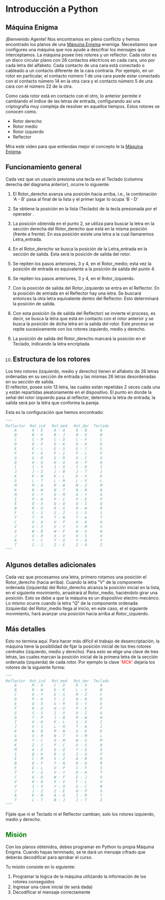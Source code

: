 # **Introducción a Python**
## Máquina Enigma
¡Bienvenido Agente! Nos encontramos en pleno conflicto y hemos encontrado los planos de una  [Máquina Enigma](https://es.wikipedia.org/wiki/Enigma_(máquina)) enemiga. Necesitamos que configures una máquina que nos ayude a descifrar los mensajes que interceptamos.
La máquina posee tres rotores y un reflector. Cada rotor es un disco circular plano con 26 contactos eléctricos en cada cara, uno por cada letra del alfabeto. Cada contacto de una cara está conectado o cableado a un contacto diferente de la cara contraria. Por ejemplo, en un rotor en particular, el contacto número 1 de una cara puede estar conectado con el contacto número 14 en la otra cara y el contacto número 5 de una cara con el número 22 de la otra.

Como cada rotor está en contacto con el otro, lo anterior permite ir cambiando el indice de las letras de entrada, configurando así una criptografía muy compleja de resolver en aquellos tiempos. Estos rotores se conocen como.

* Rotor derecho
* Rotor medio
* Rotor izquierdo
* Reflector

Mira este video para que entiendas mejor el concepto le la [Máquina Enigma](https://youtu.be/VnsTHAH5yAE).

## Funcionamiento general
Cada vez que un usuario presiona una tecla en el Teclado (columna derecha del diagrama anterior), ocurre lo siguiente:
1. El Rotor_derecho avanza una posición hacia arriba, i.e., la combinación 'A - B' pasa al final de la lista y el primer lugar lo ocupa 'B - D'
2. Se obtiene la posición en la lista (Teclado) de la tecla presionada por el operador .
3. La posición obtenida en el punto 2, se utiliza para buscar la letra en la sección derecha del Rotor_derecho que está en la misma posición (frente a frente). En esa posición existe una letra a la cual llamaremos Letra_entrada.
4. En el Rotor_derecho se busca la posición de la Letra_entrada en la sección de salida. Esta será la posición de salida del rotor.
5. Se repiten los pasos anteriores, 3 y 4, en el Rotor_medio; esta vez la posición de entrada es equivalente a la posición de salida del punto 4.
6. Se repiten los pasos anteriores, 3 y 4, en el Rotor_izquierdo.
7. Con la posición de salida del Rotor_izquierdo se entra en el Reflector. En la posición de entrada en el Reflector hay una letra. Se buscará entonces la otra letra equivalente dentro del Reflector. Esto determinará la posición de salida.
8. Con esta posición (la de salida del Reflector) se invierte el proceso, es decir, se busca la letra que está en contacto con el rotor anterior y se busca la posición de dicha letra en la salida del rotor. Este proceso se repite sucesivamente con los rotores izquierdo, medio y derecho.
9. La posición de salida del Rotor_derecho marcará la posición en el Teclado, indicando la letra encriptada.

10. ## Estructura de los rotores

Los tres rotores (izquierdo, medio y derecho) tienen el alfabeto de 26 letras ordenadas en su sección de entrada y las mismas 26 letras desordenadas en su sección de salida.<br>
El reflector, posee solo 13 letra, las cuales están repetidas 2 veces cada una y están repartidas aleatoriamente en el dispositivo. El punto en donde la señal del rotor izquierdo pasa al reflector, determina la letra de entrada; la salida será por la letra que conforma la pareja.

Esta es la configuración que hemos encontrado:

```python
"""
Reflector  Rot_izd   Rot_med   Rot_der  Teclado
    A       A - E     A - A     A - B      A
    B       B - K     B - J     B - D      B
    C       C - M     C - D     C - F      C
    D       D - F     D - K     D - H      D
    E       E - L     E - S     E - J      E
    F       F - G     F - I     F - L      F
    G       G - D     G - R     G - C      G
    D       H - Q     H - U     H - P      H
    I       I - V     I - X     I - R      I
    J       J - Z     J - B     J - T      J
    K       K - N     K - L     K - X      K
    G       L - T     L - H     L - V      L
    M       M - O     M - W     M - Z      M
    K       N - W     N - T     N - N      N
    M       O - Y     O - M     O - Y      O
    I       P - H     P - C     P - E      P
    E       Q - X     Q - Q     Q - I      Q
    B       R - U     R - G     R - W      R
    F       S - S     S - Z     S - G      S
    T       T - P     T - N     T - A      T
    C       U - A     U - P     U - K      U
    V       V - I     V - Y     V - M      V
    V       W - B     W - F     W - U      W
    J       X - R     X - V     X - S      X
    A       Y - C     Y - O     Y - Q      Y
    T       Z - J     Z - E     Z - O      Z
"""
```
## Algunos detalles adicionales
Cada vez que procesamos una letra, primero rotamos una posición el Rotor_derecho (hacia arriba).
Cuando la letra "V" de la componente ordenada (izquierda) del Rotor_derecho alcanza la posición inicial en la lista, en el siguiente movimiento, arrastrará al Rotor_medio, haciéndolo girar una posición. Esto se debe a que la máquina es un dispositivo electro-mecánco.
Lo mismo ocurre cuando la letra "Q" de la componente ordenada (izquierda) del Rotor_medio llega al inicio, en este caso, el el siguiente movimiento, hará  avanzar una posición hacia arriba al Rotor_izquierdo.

## Más detalles
Esto no termina aquí. Para hacer más difícil el trabajo de desencriptación, la máquina tiene la posibilidad de fijar la posición inicial de los tres rotores centrales (izquierdo, medio y derecho). Para esto se elige una clave de tres letras, las cuales marcan la posición inicial de la primera letra de la sección ordenada (izquierda) de cada rotor. Por ejemplo la clave <font color='red'>'MCK'</font> dejaría los rotores de la siguiente forma:

```Python
"""
Reflector  Rot_izd   Rot_med   Rot_der  Teclado
    A       M - O     C - D     K - X      A
    B       N - W     D - K     L - V      B
    C       O - Y     E - S     M - Z      C
    D       P - H     F - I     N - N      D
    E       Q - X     G - R     O - Y      E
    F       R - U     H - U     P - E      F
    G       S - S     I - X     Q - I      G
    D       T - P     J - B     R - W      H
    I       U - A     K - L     S - G      I
    J       V - I     L - H     T - A      J
    K       W - B     M - W     U - K      K
    G       X - R     N - T     V - M      L
    M       Y - C     O - M     W - U      M
    K       Z - J     P - C     X - S      N
    M       A - E     Q - Q     Y - Q      O
    I       B - K     R - G     Z - O      P
    E       C - M     S - Z     A - B      Q
    B       D - F     T - N     B - D      R
    F       E - L     U - P     C - F      S
    T       F - G     V - Y     D - H      T
    C       G - D     W - F     E - J      U
    V       H - Q     X - V     F - L      V
    V       I - V     Y - O     G - C      W
    J       J - Z     Z - E     H - P      X
    A       K - N     A - A     I - R      Y
    T       L - T     B - J     J - T      Z
"""
```
Fíjate que ni el Teclado ni el Reflector cambian, solo los rotores izquierdo, medio y derecho.

## <font color='green'>Misión</font>

Con los planos obtenidos, debes programar en Python tu propia Máquina Enigma. Cuando hayas terminado, se te dará un mensaje cifrado que deberás decodificar para aprobar el curso.

Tu misión consiste en lo siguiente:<br>
1. Programar la lógica de la máquina utilizando la información de los rotores conseguidos
2. Ingresar una clave inicial (te será dada)
3. Decodificar el mensaje correctamente
